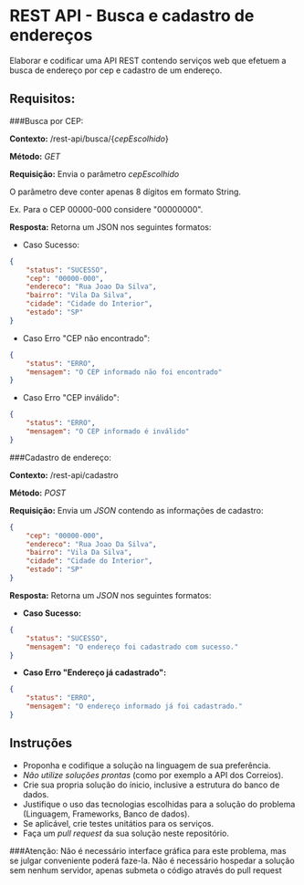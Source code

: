 REST API - Busca e cadastro de endereços
=======================================

Elaborar e codificar uma API REST contendo serviços web que efetuem a busca de endereço por cep e cadastro de um endereço.

Requisitos:
-----------

###Busca por CEP:

**Contexto:** /rest-api/busca/{*cepEscolhido*}

**Método:** *GET*

**Requisição:**
Envia o parâmetro *cepEscolhido*

O parâmetro deve conter apenas 8 dígitos em formato String. 

Ex. Para o CEP 00000-000 considere "00000000".

**Resposta:**
Retorna um JSON nos seguintes formatos:

- Caso Sucesso:
```json
{
    "status": "SUCESSO",
    "cep": "00000-000",
    "endereco": "Rua Joao Da Silva",
    "bairro": "Vila Da Silva",
    "cidade": "Cidade do Interior",
    "estado": "SP"
}
```
- Caso Erro "CEP não encontrado":
```json
{
    "status": "ERRO",
    "mensagem": "O CEP informado não foi encontrado"
}
```
- Caso Erro "CEP inválido":
```json
{
    "status": "ERRO",
    "mensagem": "O CEP informado é inválido"
}
```

###Cadastro de endereço:

**Contexto:** /rest-api/cadastro

**Método:** *POST*

**Requisição:**
Envia um *JSON* contendo as informações de cadastro:
```json
{
    "cep": "00000-000",
    "endereco": "Rua Joao Da Silva",
    "bairro": "Vila Da Silva",
    "cidade": "Cidade do Interior",
    "estado": "SP"
}
```
**Resposta:**
Retorna um *JSON* nos seguintes formatos:

-  **Caso Sucesso:**
```json
{
    "status": "SUCESSO",
    "mensagem": "O endereço foi cadastrado com sucesso."
}
```

-  **Caso Erro "Endereço já cadastrado":**
```json
{
    "status": "ERRO",
    "mensagem": "O endereço informado já foi cadastrado."
}
```


Instruções
----------

- Proponha e codifique a solução na linguagem de sua preferência.
- *Não utilize soluções prontas* (como por exemplo a API dos Correios).
- Crie sua propria solução do ínicio, inclusive a estrutura do banco de dados.
- Justifique o uso das tecnologias escolhidas para a solução do problema (Linguagem, Frameworks, Banco de dados).
- Se aplicável, crie testes unitátios para os serviços.
- Faça um *pull request* da sua solução neste repositório.

###Atenção:
Não é necessário interface gráfica para este problema, mas se julgar conveniente poderá faze-la.
Não é necessário hospedar a solução sem nenhum servidor, apenas submeta o código através do pull request
